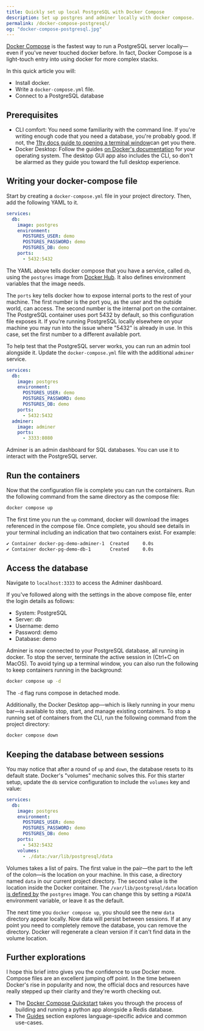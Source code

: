 ```yaml
---
title: Quickly set up local PostgreSQL with Docker Compose
description: Set up postgres and adminer locally with docker compose.
permalink: /docker-compose-postgresql/
og: "docker-compose-postgresql.jpg"
---
```


[Docker Compose](https://docs.docker.com/compose/) is the fastest way to run a PostgreSQL server locally—even if you've never touched docker before. In fact, Docker Compose is a light-touch entry into using docker for more complex stacks.

In this quick article you will:

- Install docker.
- Write a `docker-compose.yml` file.
- Connect to a PostgreSQL database

## Prerequisites

- CLI comfort: You need some familiarity with the command line. If you're writing enough code that you need a database, you're probably good. If not, the [11ty docs guide to opening a terminal window](https://www.11ty.dev/docs/terminal-window/)can get you there.
- Docker Desktop: Follow the guides [on Docker's documentation](https://docs.docker.com/compose/install/) for your operating system. The desktop GUI app also includes the CLI, so don't be alarmed as they guide you toward the full desktop experience.

## Writing your docker-compose file

Start by creating a `docker-compose.yml` file in your project directory. Then, add the following YAML to it.

```yml
services:
  db:
    image: postgres
    environment:
      POSTGRES_USER: demo
      POSTGRES_PASSWORD: demo
      POSTGRES_DB: demo
    ports:
      - 5432:5432
```

The YAML above tells docker compose that you have a service, called `db`, using the `postgres` image from [Docker Hub](https://hub.docker.com/_/postgres/). It also defines environment variables that the image needs.

The `ports` key tells docker how to expose internal ports to the rest of your machine. The first number is the port you, as the user and the outside world, can access. The second number is the internal port on the container. The PostgreSQL container uses port 5432 by default, so this configuration file exposes it. If you're running PostgreSQL locally elsewhere on your machine you may run into the issue where "5432" is already in use. In this case, set the first number to a different available port.

To help test that the PostgreSQL server works, you can run an admin tool alongside it. Update the `docker-compose.yml` file with the additional `adminer` service.

```yaml
services:
  db:
    image: postgres
    environment:
      POSTGRES_USER: demo
      POSTGRES_PASSWORD: demo
      POSTGRES_DB: demo
    ports:
      - 5432:5432
  adminer:
    image: adminer
    ports:
      - 3333:8080
```

Adminer is an admin dashboard for SQL databases. You can use it to interact with the PostgreSQL server.

## Run the containers

Now that the configuration file is complete you can run the containers. Run the following command from the same directory as the compose file:

```sh
docker compose up
```

The first time you run the `up` command, docker will download the images referenced in the compose file. Once complete, you should see details in your terminal including an indication that two containers exist. For example:

```sh
✔ Container docker-pg-demo-adminer-1  Created     0.0s
✔ Container docker-pg-demo-db-1       Created     0.0s
```

## Access the database

Navigate to `localhost:3333` to access the Adminer dashboard.

If you've followed along with the settings in the above compose file, enter the login details as follows:

- System: PostgreSQL
- Server: db
- Username: demo
- Password: demo
- Database: demo

Adminer is now connected to your PostgreSQL database, all running in docker. To stop the server, terminate the active session in (Ctrl+C on MacOS). To avoid tying up a terminal window, you can also run the following to keep containers running in the background:

```sh
docker compose up -d
```

The `-d` flag runs compose in detached mode.

Additionally, the Docker Desktop app—which is likely running in your menu bar—is available to stop, start, and manage existing containers. To stop a running set of containers from the CLI, run the following command from the project directory:

```sh
docker compose down
```

## Keeping the database between sessions

You may notice that after a round of `up` and `down`, the database resets to its default state. Docker's "volumes" mechanic solves this. For this starter setup, update the `db` service configuration to include the `volumes` key and value:

```yaml
services:
  db:
    image: postgres
    environment:
      POSTGRES_USER: demo
      POSTGRES_PASSWORD: demo
      POSTGRES_DB: demo
    ports:
      - 5432:5432
    volumes:
      - ./data:/var/lib/postgresql/data
```

Volumes takes a list of pairs. The first value in the pair—the part to the left of the colon—is the location on your machine. In this case, a directory named `data` in our current project directory. The second value is the location inside the Docker container. The `/var/lib/postgresql/data` location [is defined by](https://hub.docker.com/_/postgres/) the `postgres` image. You can change this by setting a `PGDATA` environment variable, or leave it as the default.

The next time you `docker compose up`, you should see the new `data` directory appear locally. Now data will persist between sessions. If at any point you need to completely remove the database, you can remove the directory. Docker will regenerate a clean version if it can't find data in the volume location.

## Further explorations

I hope this brief intro gives you the confidence to use Docker more. Compose files are an excellent jumping off point. In the time between Docker's rise in popularity and now, the official docs and resources have really stepped up their clarity and they're worth checking out.

- The [Docker Compose Quickstart](https://docs.docker.com/compose/gettingstarted/) takes you through the process of building and running a python app alongside a Redis database.
- The [Guides](https://docs.docker.com/guides/) section explores language-specific advice and common use-cases.
